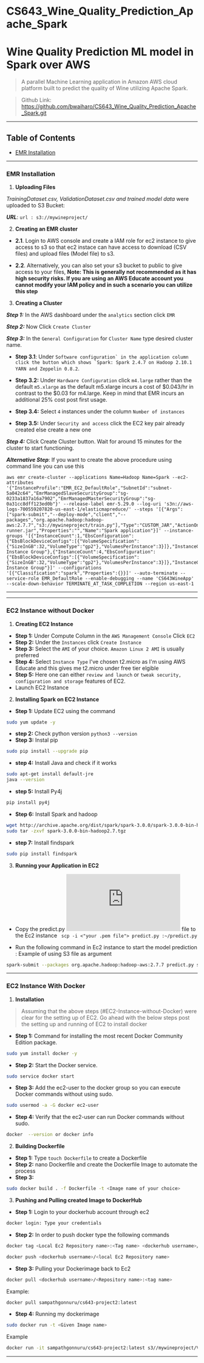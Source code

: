 # CS643_Wine_Quality_Prediction_Apache_Spark

# Wine Quality Prediction ML model in Spark over AWS

> A parallel Machine Learning application in Amazon AWS cloud platform built to predict the quality of Wine utilizing Apache Spark. 

> Github Link: https://github.com/bwaiharo/CS643_Wine_Quality_Prediction_Apache_Spark.git


--- 
## Table of Contents

- [EMR Installation](#EMR-Installation)

---

### EMR Installation

1) **Uploading Files**

*TrainingDataset.csv, ValidationDataset.csv and trained model data* were uploaded to S3 Bucket:

***URL***: ```
url : s3://mywineproject/ ```

2) **Creating an EMR cluster**

* **2.1**. Login to AWS console and create a IAM role for ec2 instance to give access to s3 so that ec2 instace can have access to download (CSV files) and upload files (Model file) to s3.

* **2.2**. Alternatively, you can also set your s3 bucket to public to give access to your files, **Note: This is generally not recommended as it has high security risks. If you are using an AWS Educate account you cannot modify your IAM policy and in such a scenario you can utilize this step**

3) **Creating a Cluster**

***Step 1:*** In the AWS dashboard under the `analytics` section click `EMR`

***Step 2:*** Now Click `Create Cluster` 

***Step 3:*** In the `General Configuration` for `Cluster Name` type desired cluster name.

* **Step 3.1**: Under ``Software configuration` in the application column click the button which shows `Spark: Spark 2.4.7 on Hadoop 2.10.1 YARN and Zeppelin 0.8.2``. 
          
* **Step 3.2:** Under `Hardware Configuration` click `m4.large` rather than the default `m5.xlarge` as the default m5.xlarge incurs a cost of $0.043/hr in contrast to the $0.03 for m4.large. Keep in mind that EMR incurs an additional 25% cost post first usage. 
          
* **Step 3.4:** Select `4` instances under the column `Number of instances` 
          
* **Step 3.5:** Under `Security and access` click the EC2 key pair already created else create a new one
          
***Step 4:*** Click Create Cluster button. Wait for around 15 minutes for the cluster to start functioning. 

***Alternative Step***: If you want to create the above procedure using command line you can use this 

```
aws emr create-cluster --applications Name=Hadoop Name=Spark --ec2-attributes '{"InstanceProfile":"EMR_EC2_DefaultRole","SubnetId":"subnet-5a042c64","EmrManagedSlaveSecurityGroup":"sg-0233a1837a16a7902","EmrManagedMasterSecurityGroup":"sg-0a31cc8dff123ed0b"}' --release-label emr-5.29.0 --log-uri 's3n://aws-logs-700559207820-us-east-1/elasticmapreduce/' --steps '[{"Args":["spark-submit","--deploy-mode","client","--packages","org.apache.hadoop:hadoop-aws:2.7.7","s3://mywineproject/train.py"],"Type":"CUSTOM_JAR","ActionOnFailure":"TERMINATE_CLUSTER","Jar":"command-runner.jar","Properties":"","Name":"Spark application"}]' --instance-groups '[{"InstanceCount":1,"EbsConfiguration":{"EbsBlockDeviceConfigs":[{"VolumeSpecification":{"SizeInGB":32,"VolumeType":"gp2"},"VolumesPerInstance":3}]},"InstanceGroupType":"MASTER","InstanceType":"m4.large","Name":"Master Instance Group"},{"InstanceCount":4,"EbsConfiguration":{"EbsBlockDeviceConfigs":[{"VolumeSpecification":{"SizeInGB":32,"VolumeType":"gp2"},"VolumesPerInstance":3}]},"InstanceGroupType":"CORE","InstanceType":"m4.large","Name":"Core Instance Group"}]' --configurations '[{"Classification":"spark","Properties":{}}]' --auto-terminate --service-role EMR_DefaultRole --enable-debugging --name 'CS643WineApp' --scale-down-behavior TERMINATE_AT_TASK_COMPLETION --region us-east-1
```

---


---

### EC2 Instance without Docker

1) **Creating EC2 Instance**
* **Step 1:** Under Compute Column in the `AWS Management Console` Click `EC2`
* **Step 2:** Under the `Instances` click `Create Instance`
* **Step 3:** Select the `AMI` of your choice. `Amazon Linux 2 AMI` is usually preferred
* **Step 4:** Select `Instance Type` I've chosen t2.micro as I'm using AWS Educate and this gives me t2.micro under free tier elgible
* **Step 5:** Here one can either `review and launch` or `tweak security, configuration and storage` features of EC2.
* Launch EC2 Instance

2) **Installing Spark on EC2 Instance**
* **Step 1:** Update EC2 using the command 
```bash
sudo yum update -y
```
* **step 2:** Check python version ```python3 --version```
* **Step 3:** Instal pip 
```bash
sudo pip install --upgrade pip
```
* **step 4:** Install Java and check if it works
```bash
sudo apt-get install default-jre
java --version
```
* **step 5:** Install Py4j
```bash
pip install py4j
```
* **Step 6:** Install Spark and hadoop
```bash
wget http://archive.apache.org/dist/spark/spark-3.0.0/spark-3.0.0-bin-hadoop2.7.tgz
sudo tar -zxvf spark-3.0.0-bin-hadoop2.7.tgz
```

* **step 7:** Install findspark
```bash
sudo pip install findspark
```

3) **Running your Application in EC2**
* Copy the predict.py ![](https://github.com/Gonnuru/CS643-WinePrediction/blob/main/predict.py) file to the Ec2 instance ```
scp -i <"your .pem file"> predict.py :~/predict.py```

* Run the following command in Ec2 instance to start the model prediction :
Example of using S3 file as argument 
```bash
spark-submit --packages org.apache.hadoop:hadoop-aws:2.7.7 predict.py s3://mywineproject/ValidationDataset.csv
```
---

### EC2 Instance With Docker

1) **Installation**
> Assuming that the above steps (#EC2-Instance-without-Docker) were clear for the setting up of EC2. Go ahead with the below steps post the setting up and running of EC2 to install docker
* **Step 1:** Command for installing the most recent Docker Community Edition package.
```bash
sudo yum install docker -y
```
* **Step 2:** Start the Docker service.
```bash
sudo service docker start
```
* **Step 3:**  Add the ec2-user to the docker group so you can execute Docker commands without using sudo.
```bash
sudo usermod -a -G docker ec2-user
```
* **Step 4:** Verify that the ec2-user can run Docker commands without sudo.
```bash
docker  --version or docker info
```

2) **Building Dockerfile**
* **Step 1:** Type `touch Dockerfile` to create a Dockerfile
* **Step 2:** nano Dockerfile and create the Dockerfile Image to automate the process
* **Step 3:** 
```bash
sudo docker build . -f Dockerfile -t <Image name of your choice>
```

3) **Pushing and Pulling created Image to DockerHub**
* **Step 1:** Login to your dockerhub account through ec2
```bash
docker login: Type your credentials
```
* **Step 2:** In order to push docker type the following commands
```bash
docker tag <Local Ec2 Repository name>:<Tag name> <dockerhub username>/<local Ec2 Repository name>
```
```bash
docker push <dockerhub username>/<local Ec2 Repository name>
```
* **Step 3:** Pulling your Dockerimage back to Ec2 
```bash
docker pull <dockerhub username>/<Repository name>:<tag name>
```
Example:
```bash
docker pull sampathgonnuru/cs643-project2:latest
```
* **Step 4:** Running my dockerimage
```bash
sudo docker run -t <Given Image name>
```
Example
```bash
docker run -it sampathgonnuru/cs643-project2:latest s3//mywineproject/ValidationDataset.csv 
```
---
